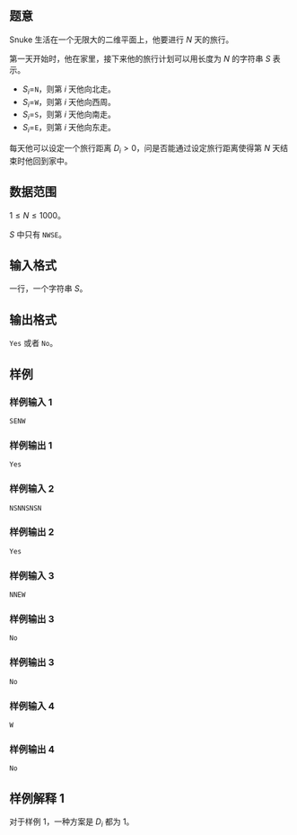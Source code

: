 ## 题意

Snuke 生活在一个无限大的二维平面上，他要进行 $N$ 天的旅行。

第一天开始时，他在家里，接下来他的旅行计划可以用长度为 $N$ 的字符串 $S$ 表示。

- $S_i=$`N`，则第 $i$ 天他向北走。
- $S_i=$`W`，则第 $i$ 天他向西周。
- $S_i=$`S`，则第 $i$ 天他向南走。
- $S_i=$`E`，则第 $i$ 天他向东走。

每天他可以设定一个旅行距离 $D_i > 0$，问是否能通过设定旅行距离使得第 $N$ 天结束时他回到家中。

## 数据范围

$1\le N\le 1000$。

$S$ 中只有 `NWSE`。

## 输入格式

一行，一个字符串 $S$。

## 输出格式

`Yes` 或者 `No`。

## 样例

### 样例输入 1

```
SENW
```

### 样例输出 1

```
Yes
```

### 样例输入 2

```
NSNNSNSN
```

### 样例输出 2

```
Yes
```

### 样例输入 3

```
NNEW
```

### 样例输出 3

```
No
```

### 样例输出 3

```
No
```

### 样例输入 4

```
W
```

### 样例输出 4

```
No
```

## 样例解释 1

对于样例 1，一种方案是 $D_i$ 都为 $1$。